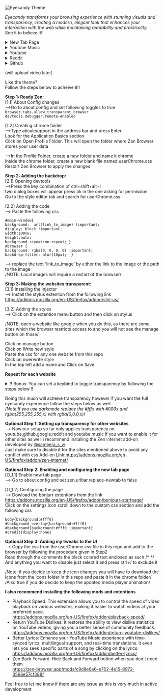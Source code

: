 ![Eyecandy Theme](https://github.com/user-attachments/assets/dd58889d-03ce-4dad-a04b-98269f1c4611)

<em>Eyecandy transforms your browsing experience with stunning visuals and transparency, creating a modern, elegant look that enhances your interaction with the web while maintaining readability and practicality.</em><br>
See it to believe it!!

<details>
  <summary>New Tab Page</summary>
  <img width="480" alt="2025-04-25" src="https://github.com/user-attachments/assets/3e1cfd4e-5caf-442e-8a68-721136c477fa" />
<img width="480" alt="2025-04-25 (1)" src="https://github.com/user-attachments/assets/a6046824-6514-4a14-a3c0-6f1fab2bebbd" />
</details>

<details><summary>Youtube Music</summary>
<img width="480" alt="2025-04-25 (8)" src="https://github.com/user-attachments/assets/2c05d773-e8c2-43f4-ac2d-a48f31d9ed74" />
<img width="480" alt="2025-04-25 (16)" src="https://github.com/user-attachments/assets/20185dcd-94b4-4867-8f2a-f54b8ece2079" />

</details>

<details><summary>Youtube</summary>
<img width="480" alt="2025-04-25 (9)" src="https://github.com/user-attachments/assets/d4665614-450a-47e9-9bf5-8a8ed648df6e" />

</details>

<details><summary>Reddit</summary>
<img width="480" alt="2025-04-25 (11)" src="https://github.com/user-attachments/assets/4381826f-935b-4558-b9bb-0bbedf90a7d1" />
<img width="480" alt="2025-04-25 (12)" src="https://github.com/user-attachments/assets/fc9ec1fb-d3fb-41bd-8f80-a8461869357c" />

</details>

<details><summary>Github</summary>
<img width="480" alt="2025-04-25 (13)" src="https://github.com/user-attachments/assets/0e81e0f1-c87d-42bb-aa69-6872b215d50a" />
<img width="480" alt="2025-04-25 (14)" src="https://github.com/user-attachments/assets/49b3cc7f-c196-409d-98c5-a78378bb9002" />

</details>


(will upload video later)

Like the theme? <br>
Follow the steps below to acheive it!!

**Step 1: Ready Zen:**<br>
[1.1] About Config changes<br>
-->Go to about:config and set following toggles to true<br>
<code>browser.tabs.allow_transparent_browser</code><br>
<code>devtools.debugger.remote-enabled</code><br>

[1.2] Creating chrome folder<br>
-->Type about:support in the address bar and press Enter<br>
  Look for the Application Basics section<br>
  Click on Open Profile Folder. This will open the folder where Zen Browser stores your user data<br>

-->In the Profile Folder, create a new folder and name it chrome<br>
   Inside the chrome folder, create a new blank file named userChrome.css<br>
   Restart Zen Browser to apply the changes<br>


**Step 2: Adding the backdrop:**<br>
[2.1] Opening devtools<br>
-->Press the key combination of ctrl+shift+alt+I<br>
   two dialog boxes will appear press ok in the one asking for permission<br>
   Go to the style editor tab and search for userChrome.css
   
[2.2] Adding the code<br>
--> Paste the following css
  
    #main-window{
    background:  url(link_to_image) !important;
    display: block !important;
    width:100vw;
    height:auto;
    background-repeat:no-repeat; }
    #browser {
    background: rgba(0, 0, 0, 0) !important;
    backdrop-filter: blur(10px);  }


--> replace the text 'link_to_image' by either the link to the image or the path to the image<br>
/NOTE: Local images will require a restart of the browser/


**Step 3: Making the websites transparent:**<br>
[3.1] Installing the injector<br>
--> Install the stylus extention from the following link https://addons.mozilla.org/en-US/firefox/addon/styl-us/<br>

[3.2] Adding the styles<br>
--> Click on the extention menu button and then click on stylus <br>

/NOTE: open a website like google when you do this, as there are some sites which the browser restricts access to and you will not see the manage button on those/<br>

Click on manage button<br>
Click on Write new style<br>
Paste the css for any one website from this repo<br>
Click on owerwrite style<br>
In the top left add a name and Click on Save<br>

**Repeat for each website**
    
<details><summary>!! Bonus: You can set a keybind to toggle transparency by following the steps below !!</summary>
Open settings go to extentions<br>
Click on the three dots next to stylus<br>
Click manage <br>
Now click on the gear icon in the top right<br>
Click on Manage Extension Shortcuts<br>
Now scroll and find the turn all styles off shortcut and set it to whatever you like!
</details>

Doing this much will acheive transparency however if you want the full eyecandy experience follow the steps below as well<br>
/*Note:If you use darkmode replace the #fffx with #000x and rgba(255,255,255,x) with rgba(0,0,0,x)*/

**Optional Step 1: Setting up transparency for other websites**<br>
--> Now our setup so far only applies transparency on youtube,github,google,reddit and youtube music if you want to enable it for other sites as well i recommend installing the Zen internet add-on developed by <a href="https://www.reddit.com/user/sameera_s_w/">@sameera_s_w</a><br>
Just make sure to disable it for the sites mentioned above to avoid any conflict with css
Add-on Link:https://addons.mozilla.org/en-US/firefox/addon/zen-internet/

**Optional Step 2: Enabling and configuring the new tab page**<br>
[O_1.1] Enable new tab page<br>
--> Go to about config and set zen.urlbar.replace-newtab to false

[O_1.2] Configuring the page <br>
--> Dowload the bonjurr extentions from the link https://addons.mozilla.org/en-US/firefox/addon/bonjourr-startpage/ <br>
    Click on the settings icon scroll down to the custom css section and add the following css

    body{background:#fff0}
    #background_overlay{background:#fff0}
    #background{background:#fff0 !important}
    #credit{display:none}

**Optional Step 3: Adding my tweaks to the UI**<br>
--> Copy the css from the userChrome.css file in this repo and add to the browser by following the procedure given in Step2<br>
    Read through the comments the black colored text enclosed as such /* */ <br>
    And anything you want to disable just select it and press ctrl+/ to exclude it<br>

/Note: if you decide to keep the icon changes you will have to download the icons from the icons folder in this repo and paste it in the chrome folder/<br>
/Also true if you do decide to keep the updated media player animation/

**I also recommend installing the following mods and extentions**<br>
- Playback Speed: This extension allows you to control the speed of video playback on various websites, making it easier to watch videos at your preferred pace.<br>
https://addons.mozilla.org/en-US/firefox/addon/playback-speed/<br>
- Return YouTube Dislikes: It restores the ability to view dislike statistics on YouTube videos, giving you a better sense of community feedback.<br>
https://addons.mozilla.org/en-US/firefox/addon/return-youtube-dislikes/<br>
- Better Lyrics: Enhance your YouTube Music experience with time-synced lyrics, multilingual support, and real-time translations. It even lets you seek specific parts of a song by clicking on the lyrics.<br>
https://addons.mozilla.org/en-US/firefox/addon/better-lyrics/<br>
- Zen Back Forward: Hide Back and Forward button when you don't need them<br>
https://zen-browser.app/mods/c8d9e6e6-e702-4e15-8972-3596e57cf398/
 
Feel free to let me know if there are any issue as this is very much in active development
